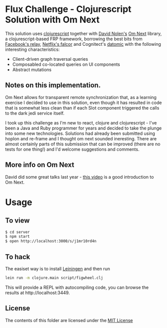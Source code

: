 # Flux Challenge - Clojurescript Solution with Om Next

This solution uses [clojurescript](https://clojure.org/about/clojurescript) together 
with [David Nolen's](https://swannodette.github.io/) [Om Next](https://github.com/omcljs/om/wiki#om-next) 
library, a clojurescript-based FRP framework, borrowing the best bits from 
[Facebook's relay](https://facebook.github.io/relay), [Netflix's falcor](https://netflix.github.io/falcor)
and Cognitect's [datomic](http://www.datomic.com) with the following interesting characteristics:

* Client-driven graph traversal queries
* Composabled co-located queries on UI components
* Abstract mutations 

## Notes on this implementation.

Om Next allows for transparent remote synchronization that, as a learning exercise I 
decided to use in this solution, even though it has resulted in code that is somewhat 
less clean than if each Slot component triggered the calls to the dark jedi service itself.

I took up this challenge as I'm new to react, clojure and clojurescript - I've been
a Java and Ruby programmer for years and decided to take the plunge into some new
technologies. Solutions had already been submitted using hoplon and re-frame and I
thought om next sounded ineresting. There are almost certainly parts of this submission 
that can be improved (there are no tests for one thing!) and I'd welcome suggestions 
and comments.

## More info on Om Next

David did some great talks last year - [this video](https://www.youtube.com/watch?v=xz389Ek2eS8)
is a good introduction to Om Next.

# Usage

## To view

```bash
$ cd server
$ npm start
$ open http://localhost:3000/s/j1mr10rd4n
```

## To hack

The easiset way is to install [Leiningen](https://leiningen.org) and then run

```bash
lein run -m clojure.main script/figwheel.clj
```

This will provide a REPL with autocompiling code, you can browse the results at
http://localhost:3449.

## License

The contents of this folder are licensed under the [MIT License](https://opensource.org/licenses/mit-license.html)

